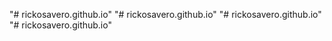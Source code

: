 "# rickosavero.github.io" 
"# rickosavero.github.io" 
"# rickosavero.github.io" 
"# rickosavero.github.io" 
